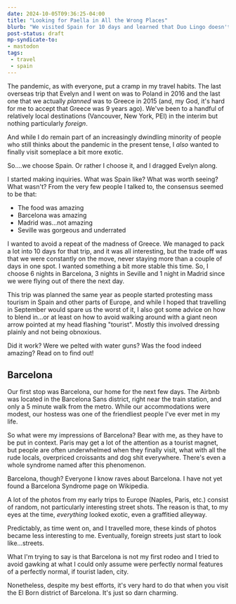 ```yaml
---
date: 2024-10-05T09:36:25-04:00
title: "Looking for Paella in All the Wrong Places"
blurb: "We visited Spain for 10 days and learned that Duo Lingo doesn't work"
post-status: draft
mp-syndicate-to:
- mastodon
tags: 
 - travel
 - spain
---
```


The pandemic, as with everyone, put a cramp in my travel habits.  The last
overseas trip that Evelyn and I went on was to Poland in 2016 and the last
one that we actually *planned* was to Greece in 2015 (and, my God, it's hard
for me to accept that Greece was 9 years ago).  We've been to a handful of
relatively local destinations (Vancouver, New York, PEI) in the interim but
nothing particularly *foreign*.

And while I do remain part of an increasingly dwindling minority of people
who still thinks about the pandemic in the present tense, I *also* wanted to
finally visit someplace a bit more exotic.

So....we choose Spain. Or rather I choose it, and I dragged Evelyn along.

I started making inquiries.  What was Spain like?  What was worth seeing?
What wasn't?  From the very few people I talked to, the consensus seemed to
be that:

 - The food was amazing
 - Barcelona was amazing
 - Madrid was...not amazing
 - Seville was gorgeous and underrated

I wanted to avoid a repeat of the madness of Greece.  We managed to pack a
lot into 10 days for that trip, and it was all interesting, but the trade
off was that we were constantly on the move, never staying more than a
couple of days in one spot.  I wanted something a bit more stable this time.
So, I choose 6 nights in Barcelona, 3 nights in Seville and 1 night in
Madrid since we were flying out of there the next day.

This trip was planned the same year as people started protesting mass
tourism in Spain and other parts of Europe, and while I hoped that
travelling in September would spare us the worst of it, I also got some
advice on how to blend in...or at least on how to avoid walking around with
a giant neon arrow pointed at my head flashing "tourist".  Mostly this
involved dressing plainly and not being obnoxious.

Did it work?  Were we pelted with water guns?  Was the food indeed amazing?
Read on to find out!

## Barcelona

Our first stop was Barcelona, our home for the next few days.  The Airbnb
was located in the Barcelona Sans district, right near the train station,
and only a 5 minute walk from the metro.  While our accommodations were
modest, our hostess was one of the friendliest people I've ever met in my
life.

So what were my impressions of Barcelona?  Bear with me, as they have to be
put in context.  Paris may get a lot of the attention as a tourist magnet,
but people are often underwhelmed when they finally visit, what with all the
rude locals, overpriced croissants and dog shit everywhere.  There's even a
whole syndrome named after this phenomenon.

Barcelona, though?  Everyone I know raves about Barcelona.  I have not yet
found a Barcelona Syndrome page on Wikipedia.

A lot of the photos from my early trips to Europe (Naples, Paris, etc.)
consist of random, not particularly interesting street shots.  The reason is
that, to my eyes at the time, *everything* looked exotic, even a graffitied
alleyway.

Predictably, as time went on, and I travelled more, these kinds of photos
became less interesting to me.  Eventually, foreign streets just start to
look like...streets.

What I'm trying to say is that Barcelona is not my first rodeo and I tried
to avoid gawking at what I could only assume were perfectly normal features
of a perfectly normal, if tourist laden, city.

Nonetheless, despite my best efforts, it's very hard to do that when you
visit the El Born district of Barcelona.  It's just so darn charming.
